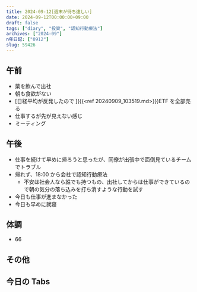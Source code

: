 ```yaml
---
title: 2024-09-12[週末が待ち遠しい]
date: 2024-09-12T00:00:00+09:00
draft: false
tags: ["diary", "投資", "認知行動療法"]
archives: ["2024-09"]
n年日記: ["0912"]
slug: 59426
---
```


## 午前

- 薬を飲んで出社
- 朝も食欲がない
- [日経平均が反発したので ]({{<ref 20240909_103519.md>}})ETF を全部売る
- 仕事するが先が見えない感じ
- ミーティング

## 午後

- 仕事を続けて早めに帰ろうと思ったが、同僚が出張中で面倒見ているチームでトラブル
- 帰れず、18:00 から会社で認知行動療法
  - 不安は社会人なら誰でも持つもの、出社してからは仕事ができているので朝の気分の落ち込みを打ち消すような行動を試す
- 今日も仕事が進まなかった
- 今日も早めに就寝

## 体調

- 66

## その他

## 今日の Tabs

